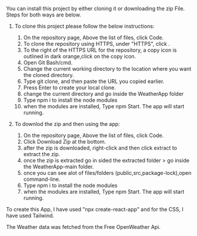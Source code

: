 You can install this project by either cloning it or downloading the zip File. Steps for both ways are below.


1. To clone this project please follow the below instructions:

      1. On the repository page, Above the list of files, click  Code.
      2. To clone the repository using HTTPS, under "HTTPS", click .
      3. To the right of the HTTPS URL for the repository, a copy icon is outlined in dark orange,click on the copy icon.
      4. Open Git Bash/cmd.
      5. Change the current working directory to the location where you want the cloned directory.
      6. Type git clone, and then paste the URL you copied earlier.
      7. Press Enter to create your local clone.
      8. change the current directory and go inside the WeatherApp folder
      9. Type npm i to install the node modules
      10. when the modules are installed, Type npm Start. The app will start running.
  
2. To downlod the zip and then using the app:
      1. On the repository page, Above the list of files, click  Code.
      2. Click Download Zip at the bottom.
      3. after the zip is downloaded, right-click and then click extract to extract the zip.
      4. once the zip is extracted go in sided the extracted folder > go inside the WeatherApp-main folder.
      5.  once you can see alot of files/folders (public,src,package-lock),open command-line.
      6.  Type npm i to install the node modules
      7.  when the modules are installed, Type npm Start. The app will start running.
  

To create this App, I have used "npx create-react-app" and for the CSS, I have used Tailwind.

The Weather data was fetched from the Free OpenWeather Api.
      
